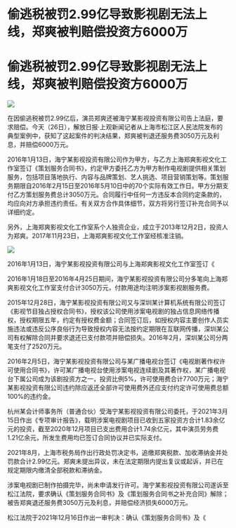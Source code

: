 # 偷逃税被罚2.99亿导致影视剧无法上线，郑爽被判赔偿投资方6000万

# 偷逃税被罚2.99亿导致影视剧无法上线，郑爽被判赔偿投资方6000万

![](https://inews.gtimg.com/om_bt/ONMKv3G0k2mHoJ8eUv0uZiAGl5ZEfgDUq89JQjsu5S9GAAA/1000)

在因偷逃税被罚2.99亿后，演员郑爽还被海宁某影视投资有限公司告上法庭，要求赔偿。今天（26日），解放日报·上观新闻记者从上海市松江区人民法院发布的典型案例中，获知了这起案件的判决结果，郑爽被判退还服务费3050万元及利息，并赔偿6000万元。

2016年1月13日，海宁某影视投资有限公司作为甲方，与乙方上海郑爽影视文化工作室签订《策划服务合同书》，约定甲方委托乙方为甲方制作电视剧提供相关策划服务，包括项目落地执行、内容与品牌策划、艺人挑选、项目营销策划等。策划服务期限自2016年2月15日至2016年5月10日中的70个实际有效工作日。甲方分期支付乙方策划服务费总计3050万元。合同履行中任何一方违反本合同约定条款的，均应向对方承担违约责任。有关双方合作具体细节，双方将另行签订补充合同予以详细约定。

另外，上海郑爽影视文化工作室系个人独资企业，成立于2013年12月2日，投资人为郑爽。2017年11月23日，上海郑爽影视文化工作室经核准注销。

![](https://inews.gtimg.com/om_bt/OU_D8AtSkuSdZ_w9GpRtp571MsznK2HwNnpAntjt3y0D0AA/1000)

2016年1月13日，海宁某影视投资有限公司与上海郑爽影视文化工作室签订《

2016年1月18日至2016年4月25日期间，海宁某影视投资有限公司分多笔向上海郑爽影视文化工作室支付合计3050万元，付款用途均注明涉案影视剧服务费。

2015年12月28日，海宁某影视投资有限公司又与深圳某计算机系统有限公司签订《影视节目独占授权合同书》，授权该公司使用涉案电视剧的独占信息网络传播权，授权期限五年，约定有授权费金额；合同签订后，如授权内容主要创作人员实施违法或违反公序良俗行为导致授权内容无法按约定期限在互联网传播，深圳某公司有权解除合同并要求退还已支付款项并赔偿损失。2016年2月，深圳某公司分两笔支付了2520万元。

2016年2月5日，海宁某影视投资有限公司与某广播电视台签订《电视剧著作权许可使用合同书》，许可某广播电视台使用涉案电视连续剧及其著作权，某广播电视台下属公司成为该剧投资方之一，投资比例5%，许可使用费合计7700万元；海宁某影视投资有限公司违约除应返还全部许可使用费外还应支付约定许可使用费总额100%的违约金。

杭州某会计师事务所（普通合伙）受海宁某影视投资有限公司委托，于2021年3月15日作出《专项审计报告》，载明涉案电视剧项目已收到五家投资方合计1.83余亿元的投资，截至2020年12月项目已支出费用合计1.74余亿元，其中演员劳务费1.21亿余元，所发生费用均已签订合同协议并已实际支付。

2021年8月，上海市税务局作出行政处罚决定书，追缴郑爽税款、加收滞纳金并处罚款合计2.99亿元。郑爽未提出异议，未在法定期限内提出复议或起诉，并已在规定期限内缴清全部税款和滞纳金。

涉案电视剧已制作拍摄完毕，尚未申请发行许可。海宁某影视投资有限公司遂诉至松江法院，要求确认《策划服务合同书》及《策划服务合同书之补充合同》解除；被告郑爽退还服务费3050万元及利息，并赔偿经济损失6000万元。

松江法院于2021年12月16日作出一审判决：确认《策划服务合同书》及《

